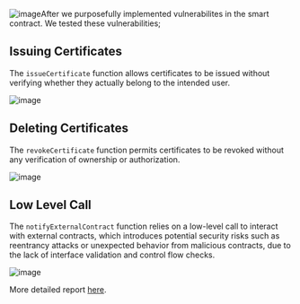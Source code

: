 ![image](https://github.com/user-attachments/assets/29296421-8b8c-46fb-8363-d4b8acaa23e3)After we purposefully implemented vulnerabilites in the smart contract. We tested these vulnerabilities;

## Issuing Certificates
The `issueCertificate` function allows certificates to be issued without verifying whether they actually belong to the intended user.

![image](https://github.com/user-attachments/assets/966a8093-fe9d-49c6-b3a2-ef52a676e393)
        
## Deleting Certificates
The `revokeCertificate` function permits certificates to be revoked without any verification of ownership or authorization.

![image](https://github.com/user-attachments/assets/50c2c4cc-6c56-43fa-9812-3bf9f3a7a0a8)
    
## Low Level Call
The `notifyExternalContract` function relies on a low-level call to interact with external contracts, which introduces potential security risks such as reentrancy attacks or unexpected behavior from malicious contracts, due to the lack of interface validation and control flow checks.

![image](https://github.com/user-attachments/assets/89da625c-30cd-4d6c-aedf-b2f6bee98ef7)


More detailed report [here](https://github.com/SMUGLER79/Cerify-Audit-Verification-Workflow/tree/main/Task2%3A%20Auditing%20Contract).
